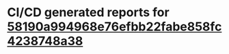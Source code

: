 # CI/CD generated reports for [58190a994968e76efbb22fabe858fc4238748a38](https://github.com/hydephp/develop/commit/58190a994968e76efbb22fabe858fc4238748a38)
